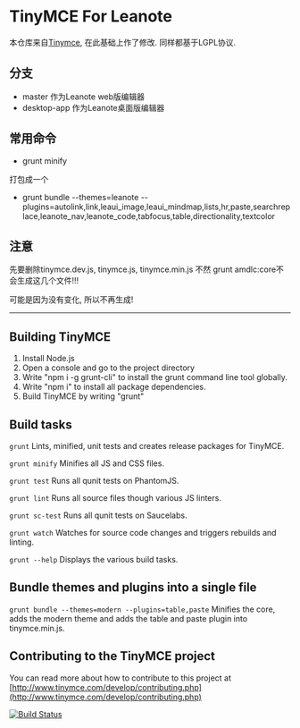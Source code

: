 TinyMCE For Leanote
==========================================

本仓库来自[Tinymce](https://github.com/tinymce/tinymce), 在此基础上作了修改. 同样都基于LGPL协议.

## 分支

* master 作为Leanote web版编辑器
* desktop-app 作为Leanote桌面版编辑器

## 常用命令

* grunt minify

打包成一个
* grunt bundle --themes=leanote --plugins=autolink,link,leaui_image,leaui_mindmap,lists,hr,paste,searchreplace,leanote_nav,leanote_code,tabfocus,table,directionality,textcolor

## 注意

先要删除tinymce.dev.js, tinymce.js, tinymce.min.js 不然 
grunt amdlc:core不会生成这几个文件!!!

可能是因为没有变化, 所以不再生成!

------------------------------------------

Building TinyMCE
-----------------
1. Install Node.js
2. Open a console and go to the project directory
3. Write "npm i -g grunt-cli" to install the grunt command line tool globally.
4. Write "npm i" to install all package dependencies.
4. Build TinyMCE by writing "grunt"

Build tasks
------------
`grunt`
Lints, minified, unit tests and creates release packages for TinyMCE.

`grunt minify`
Minifies all JS and CSS files.

`grunt test`
Runs all qunit tests on PhantomJS.

`grunt lint`
Runs all source files though various JS linters.

`grunt sc-test`
Runs all qunit tests on Saucelabs.

`grunt watch`
Watches for source code changes and triggers rebuilds and linting.

`grunt --help`
Displays the various build tasks.

Bundle themes and plugins into a single file
---------------------------------------------
`grunt bundle --themes=modern --plugins=table,paste`
Minifies the core, adds the modern theme and adds the table and paste plugin into tinymce.min.js.

Contributing to the TinyMCE project
------------------------------------
You can read more about how to contribute to this project at [http://www.tinymce.com/develop/contributing.php](http://www.tinymce.com/develop/contributing.php)

[![Build Status](https://travis-ci.org/tinymce/tinymce.png?branch=master)](https://travis-ci.org/tinymce/tinymce)

